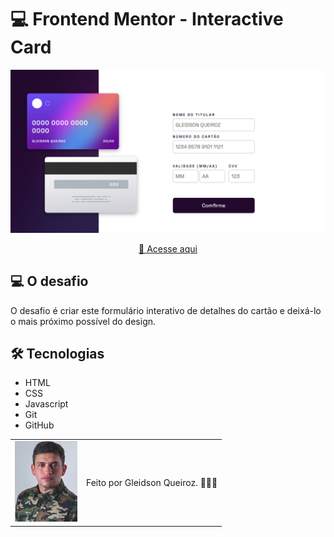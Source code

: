# 💻 Frontend Mentor - Interactive Card

<img src="./assets/img-projeto.png" alt="Imagem do projeto" />

<div align="center">

[🚀 Acesse aqui](https://interactive-card-queiroz.vercel.app/)

</div>

## 💻 O desafio

O desafio é criar este formulário interativo de detalhes do cartão e deixá-lo o mais próximo possível do design.

## 🛠 Tecnologias

- HTML
- CSS
- Javascript
- Git
- GitHub

<table>
  <tr>
    <td>
     <img src="./assets/avatar-gleidsonqueiroz.png" alt="Avatar do programador" width="100px"/>
    </td>
    <td>
      Feito por Gleidson Queiroz.</a> 🙋🏼‍♂️
    </td>
  </tr>
</table>

